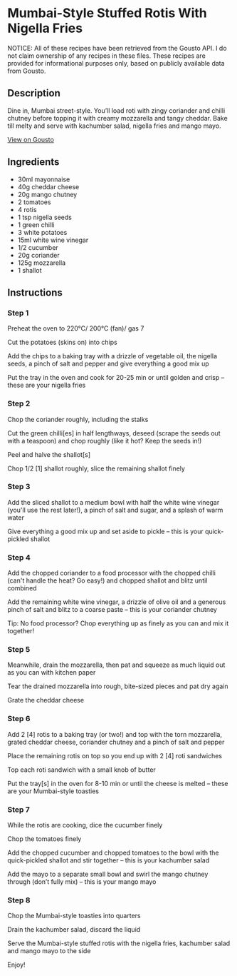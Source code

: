 # Mumbai-Style Stuffed Rotis With Nigella Fries

NOTICE: All of these recipes have been retrieved from the Gousto API. I do not claim ownership of any recipes in these files. These recipes are provided for informational purposes only, based on publicly available data from Gousto.

## Description

Dine in, Mumbai street-style. You’ll load roti with zingy coriander and chilli chutney before topping it with creamy mozzarella and tangy cheddar. Bake till melty and serve with kachumber salad, nigella fries and mango mayo.

[View on Gousto](https://www.gousto.co.uk/recipes/cookbook/mumbai-toastie-style-rotis-with-nigella-fries-kachumber-salad)

## Ingredients

- 30ml mayonnaise
- 40g cheddar cheese 
- 20g mango chutney
- 2 tomatoes
- 4 rotis
- 1 tsp nigella seeds
- 1 green chilli
- 3 white potatoes
- 15ml white wine vinegar
- 1/2 cucumber
- 20g coriander
- 125g mozzarella
- 1 shallot

## Instructions


### Step 1

Preheat the oven to 220°C/ 200°C (fan)/ gas 7

Cut the potatoes (skins on) into chips

Add the chips to a baking tray with a drizzle of vegetable oil, the nigella seeds, a pinch of salt and pepper and give everything a good mix up

Put the tray in the oven and cook for 20-25 min or until golden and crisp – these are your nigella fries


### Step 2

Chop the coriander roughly, including the stalks

Cut the green chilli<span class="text-danger">[es] </span>in half lengthways, deseed (scrape the seeds out with a teaspoon) and chop roughly (like it hot? Keep the seeds in!)

Peel and halve the shallot<span class="text-danger">[s]</span>

Chop 1/2 <span class="text-danger">[1]</span> shallot roughly, slice the remaining shallot finely


### Step 3

Add the sliced shallot to a medium bowl with half the white wine vinegar (you'll use the rest later!), a pinch of salt and sugar, and a splash of<span class="text-danger"> </span>warm water

Give everything a good mix up and set aside to pickle – this is your quick-pickled shallot


### Step 4

Add the chopped coriander to a food processor with the chopped chilli (can't handle the heat? Go easy!) and chopped shallot and blitz until combined

Add the remaining white wine vinegar, a drizzle of olive oil and a generous pinch of salt and blitz to a coarse paste – this is your coriander chutney

Tip: No food processor? Chop everything up as finely as you can and mix it together!


### Step 5

Meanwhile, drain the mozzarella, then pat and squeeze as much liquid out as you can with kitchen paper

Tear the drained mozzarella into rough, bite-sized pieces and pat dry again

Grate the cheddar cheese


### Step 6

Add 2 <span class="text-danger">[4]</span> rotis to a baking tray (or two!) and top with the torn mozzarella, grated cheddar cheese, coriander chutney and a pinch of salt and pepper

Place the remaining rotis on top so you end up with 2 <span class="text-danger">[4]</span> roti sandwiches

Top each roti sandwich with a small knob of butter

Put the tray<span class="text-danger">[s]</span> in the oven for 8-10 min or until the cheese is melted – these are your Mumbai-style toasties


### Step 7

While the rotis are cooking, dice the cucumber finely

Chop the tomatoes finely

Add the chopped cucumber and chopped tomatoes to the bowl with the quick-pickled shallot and stir together – this is your kachumber salad

Add the mayo to a separate small bowl and swirl the mango chutney through (don’t fully mix) – this is your mango mayo

### Step 8

Chop the Mumbai-style toasties into quarters

Drain the kachumber salad, discard the liquid

Serve the Mumbai-style stuffed rotis with the nigella fries, kachumber salad and mango mayo to the side

Enjoy!

